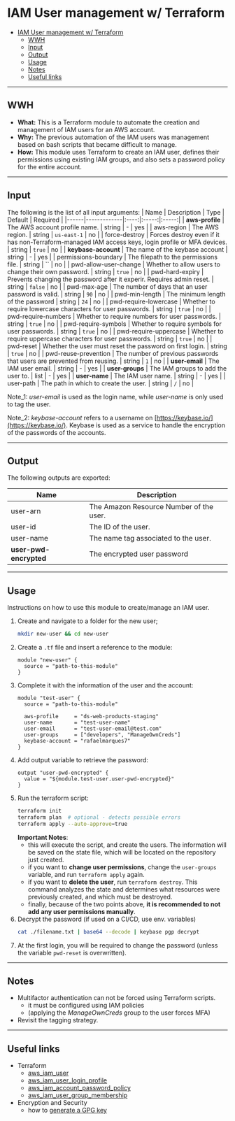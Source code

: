 # IAM User management w/ Terraform

- [IAM User management w/ Terraform](#iam-user-management-w-terraform)
  - [WWH](#wwh)
  - [Input](#input)
  - [Output](#output)
  - [Usage](#usage)
  - [Notes](#notes)
  - [Useful links](#useful-links)

<hr/>

## WWH

* **What:** This is a Terraform module to automate the creation and management of IAM users for an AWS account.
* **Why:** The previous automation of the IAM users was management based on bash scripts that became difficult to manage. 
* **How:** This module uses Terraform to create an IAM user, defines their permissions using existing IAM groups, and also sets a password policy for the entire account. 

<hr/>

## Input

The following is the list of all input arguments:
| Name | Description | Type | Default | Required |
|------|-------------|:----:|:-----:|:-----:|
| **aws-profile** | The AWS account profile name. | string | - | yes |
| aws-region | The AWS region. | string | `us-east-1` | no |
| force-destroy | Forces destroy even if it has non-Terraform-managed IAM access keys, login profile or MFA devices. | string | `true` | no |
| **keybase-account** | The name of the keybase account | string | - | yes |
| permissions-boundary | The filepath to the permissions file. | string | `` | no |
| pwd-allow-user-change | Whether to allow users to change their own password. | string | `true` | no |
| pwd-hard-expiry | Prevents changing the password after it experir. Requires admin reset. | string | `false` | no |
| pwd-max-age | The number of days that an user password is valid. | string | `90` | no |
| pwd-min-length | The minimum length of the password | string | `24` | no |
| pwd-require-lowercase | Whether to require lowercase characters for user passwords. | string | `true` | no |
| pwd-require-numbers | Whether to require numbers for user passwords. | string | `true` | no |
| pwd-require-symbols | Whether to require symbols for user passwords. | string | `true` | no |
| pwd-require-uppercase | Whether to require uppercase characters for user passwords. | string | `true` | no |
| pwd-reset | Whether the user must reset the password on first login. | string | `true` | no |
| pwd-reuse-prevention | The number of previous passwords that users are prevented from reusing. | string | `1` | no |
| **user-email** | The IAM user email. | string | - | yes |
| **user-groups** | The IAM groups to add the user to. | list | - | yes |
| **user-name** | The IAM user name. | string | - | yes |
| user-path | The path in which to create the user. | string | `/` | no |


Note_1: *user-email* is used as the login name, while *user-name* is only used to tag the user.

Note_2: *keybase-account* refers to a username on [https://keybase.io/](https://keybase.io/). Keybase is used as a service to handle the encryption of the passwords of the accounts. 

<hr/>

## Output

The following outputs are exported:

| Name | Description |
|------|-------------|
| user-arn | The Amazon Resource Number of the user. |
| user-id | The ID of the user. |
| user-name | The name tag associated to the user. |
| **user-pwd-encrypted** | The encrypted user password |

<hr/>

## Usage

Instructions on how to use this module to create/manage an IAM user.

1. Create and navigate to a folder for the new user;
    ```bash
    mkdir new-user && cd new-user
    ```
2. Create a `.tf` file and insert a reference to the module:
    ```hcl
    module "new-user" {
      source = "path-to-this-module"
    }
    ```
3. Complete it with the information of the user and the account:
    ```hcl
    module "test-user" {
      source = "path-to-this-module"

      aws-profile     = "ds-web-products-staging"
      user-name       = "test-user-name"
      user-email      = "test-user-email@test.com"
      user-groups     = ["developers", "ManageOwnCreds"]
      keybase-account = "rafaelmarques7"
    }
    ```
4. Add output variable to retrieve the password:
    ```hcl
    output "user-pwd-encrypted" {
      value = "${module.test-user.user-pwd-encrypted}"
    }
    ```
5. Run the terraform script:
    ```bash
    terraform init
    terraform plan  # optional - detects possible errors
    terraform apply --auto-approve=true
    ```
    **Important Notes**: 
      * this will execute the script, and create the users. The information will be saved on the state file, which will be located on the repository just created. 
      * if you want to **change user permissions**, change the `user-groups` variable, and run `terraform apply` again. 
      * if you want to **delete the user**, run `terraform destroy`. This command analyzes the state and determines what resources were previously created, and which must be destroyed.
      * finally, because of the two points above, **it is recommended to not add any user permissions manually**.
6. Decrypt the password (if used on a CI/CD, use env. variables)
      ```bash
      cat ./filename.txt | base64 --decode | keybase pgp decrypt
      ```
7. At the first login, you will be required to change the password (unless the variable `pwd-reset` is overwritten).

<hr/>

## Notes

* Multifactor authentication can not be forced using Terraform scripts.
  * it must be configured using IAM policies 
  * (applying the *ManageOwnCreds* group to the user forces MFA)
* Revisit the tagging strategy.

<hr/>

## Useful links

* Terraform
  * [aws_iam_user](https://www.terraform.io/docs/providers/aws/r/iam_user.html)
  * [aws_iam_user_login_profile](https://www.terraform.io/docs/providers/aws/r/iam_user_login_profile.html)
  * [aws_iam_account_password_policy](https://www.terraform.io/docs/providers/aws/r/iam_account_password_policy.html)
  * [aws_iam_user_group_membership](https://www.terraform.io/docs/providers/aws/r/iam_user_group_membership.html)
* Encryption and Security
  * how to [generate a GPG key](https://help.github.com/articles/generating-a-new-gpg-key/)
